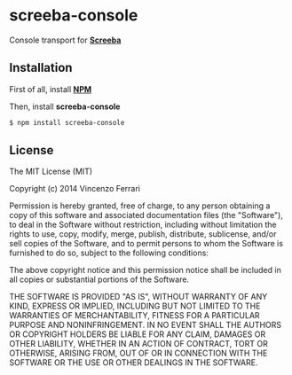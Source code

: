 screeba-console
===============

Console transport for [**Screeba**](https://github.com/wilk/screeba)

## Installation
First of all, install [**NPM**](https://www.npmjs.org/)

Then, install **screeba-console**

```bash
$ npm install screeba-console
```

## License
The MIT License (MIT)

Copyright (c) 2014 Vincenzo Ferrari

Permission is hereby granted, free of charge, to any person obtaining a copy
of this software and associated documentation files (the "Software"), to deal
in the Software without restriction, including without limitation the rights
to use, copy, modify, merge, publish, distribute, sublicense, and/or sell
copies of the Software, and to permit persons to whom the Software is
furnished to do so, subject to the following conditions:

The above copyright notice and this permission notice shall be included in all
copies or substantial portions of the Software.

THE SOFTWARE IS PROVIDED "AS IS", WITHOUT WARRANTY OF ANY KIND, EXPRESS OR
IMPLIED, INCLUDING BUT NOT LIMITED TO THE WARRANTIES OF MERCHANTABILITY,
FITNESS FOR A PARTICULAR PURPOSE AND NONINFRINGEMENT. IN NO EVENT SHALL THE
AUTHORS OR COPYRIGHT HOLDERS BE LIABLE FOR ANY CLAIM, DAMAGES OR OTHER
LIABILITY, WHETHER IN AN ACTION OF CONTRACT, TORT OR OTHERWISE, ARISING FROM,
OUT OF OR IN CONNECTION WITH THE SOFTWARE OR THE USE OR OTHER DEALINGS IN THE
SOFTWARE.
